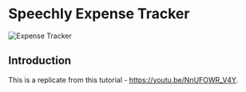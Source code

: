 # Speechly Expense Tracker

![Expense Tracker](https://i.ibb.co/VJjj3Kp/Screenshot-2020-12-18-205600.png)

## Introduction
This is a replicate from this tutorial - https://youtu.be/NnUFOWR_V4Y.
